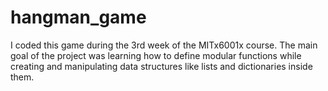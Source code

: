 # hangman_game
I coded this game during the 3rd week of the MITx6001x course. The main goal of the project was learning how to define modular functions while creating and manipulating data structures like lists and dictionaries inside them. 
